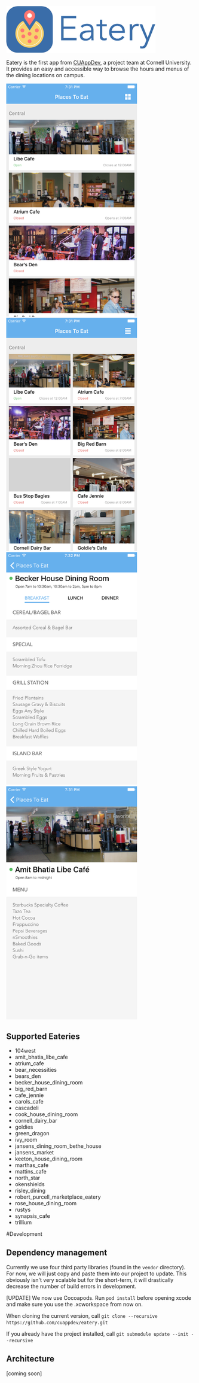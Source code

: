 <img src=Github-Assets/eatery_icon.png width=400 />  

Eatery is the first app from [CUAppDev](http://cuappdev.org), a project team at Cornell University.  It provides an easy and accessible way to browse the hours and menus of the dining locations on campus.

<img src=Github-Assets/list.png width=350 />
<img src=Github-Assets/collection.png width=350 />
<img src=Github-Assets/detail.png width=350 />
<img src=Github-Assets/detailcafe.png width=350 />

## Supported Eateries
* 104west
* amit_bhatia_libe_cafe
* atrium_cafe
* bear_necessities
* bears_den
* becker_house_dining_room
* big_red_barn
* cafe_jennie
* carols_cafe
* cascadeli
* cook_house_dining_room
* cornell_dairy_bar
* goldies
* green_dragon
* ivy_room
* jansens_dining_room_bethe_house
* jansens_market
* keeton_house_dining_room
* marthas_cafe
* mattins_cafe
* north_star
* okenshields
* risley_dining
* robert_purcell_marketplace_eatery
* rose_house_dining_room
* rustys
* synapsis_cafe
* trillium


#Development

## Dependency management
Currently we use four third party libraries (found in the `vendor` directory).  For now, we will just copy and paste them into our project to update.  This obviously isn't very scalable but for the short-term, it will drastically decrease the number of build errors in development.  

[UPDATE] We now use Cocoapods.  Run `pod install` before opening xcode and make sure you use the .xcworkspace from now on.  

When cloning the current version, call `git clone --recursive https://github.com/cuappdev/eatery.git`

If you already have the project installed, call `git submodule update --init --recursive`

## Architecture
[coming soon]
